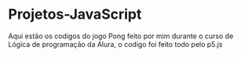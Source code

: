 # Projetos-JavaScript

Aqui estão os codigos do jogo Pong feito por mim durante o curso de Lógica de programação da Alura, o codigo foi feito todo pelo p5.js
